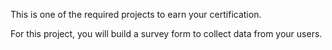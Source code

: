 This is one of the required projects to earn your certification.

For this project, you will build a survey form to collect data from your users.
